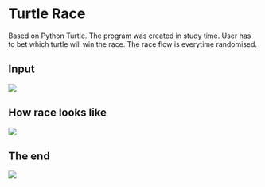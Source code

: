 # Turtle Race 
Based on Python Turtle. The program was created in study time.
User has to bet which turtle will win the race.
The race flow is everytime randomised.
## Input
![](https://i.imgur.com/Qx3a73R.png)
## How race looks like
![](https://i.imgur.com/umU19WR.png)
## The end
![](https://i.imgur.com/WoZuYdX.png)